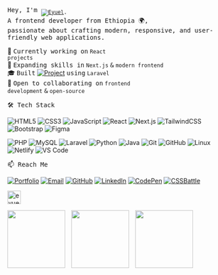<samp>Hey, I'm <sub>[![Eyuel](https://img.shields.io/badge/Eyuel-1E1E2F?style=for-the-badge)](https://eyuel5.netlify.app).</sub>
<br>A frontend developer from Ethiopia 🌍, 
<br>passionate about crafting modern, responsive, and user-friendly web applications.</samp>

🔭 <samp>Currently working on</samp> <code>React projects</code>  
🌱 <samp>Expanding skills in</samp> <code>Next.js</code> <samp>&</samp> <code>modern frontend</code>  
🎓 <samp>Built</samp> [![Project](https://img.shields.io/badge/Final%20Year%20Project%20System-555555?style=flat&logo=github&logoColor=white)](https://github.com/naolasis/Final-Year-Project) <samp>using</samp> <code>Laravel</code>  
🤝 <samp>Open to collaborating on</samp> <code>frontend development</code> <samp>&</samp> <code>open-source</code>

<samp> 🛠 Tech Stack </samp>

<!-- Row 1: Frontend / Design -->
![HTML5](https://img.shields.io/badge/HTML5-E34F26?style=flat&logo=html5&logoColor=white) ![CSS3](https://img.shields.io/badge/CSS3-1572B6?style=flat&logo=css3&logoColor=white) ![JavaScript](https://img.shields.io/badge/JavaScript-F7DF1E?style=flat&logo=javascript&logoColor=black) ![React](https://img.shields.io/badge/React-61DAFB?style=flat&logo=react&logoColor=black) ![Next.js](https://img.shields.io/badge/Next.js-000000?style=flat&logo=next.js&logoColor=white) ![TailwindCSS](https://img.shields.io/badge/TailwindCSS-06B6D4?style=flat&logo=tailwind-css&logoColor=white) ![Bootstrap](https://img.shields.io/badge/Bootstrap-7952B3?style=flat&logo=bootstrap&logoColor=white) ![Figma](https://img.shields.io/badge/Figma-F24E1E?style=flat&logo=figma&logoColor=white)

<!-- Row 2: Backend / Tools / Deployment -->
![PHP](https://img.shields.io/badge/PHP-777BB4?style=flat&logo=php&logoColor=white) ![MySQL](https://img.shields.io/badge/MySQL-4479A1?style=flat&logo=mysql&logoColor=white) ![Laravel](https://img.shields.io/badge/Laravel-FF2D20?style=flat&logo=laravel&logoColor=white) ![Python](https://img.shields.io/badge/Python-3776AB?style=flat&logo=python&logoColor=white) ![Java](https://img.shields.io/badge/Java-007396?style=flat&logo=java&logoColor=white) ![Git](https://img.shields.io/badge/Git-F05032?style=flat&logo=git&logoColor=white) ![GitHub](https://img.shields.io/badge/GitHub-181717?style=flat&logo=github&logoColor=white) ![Linux](https://img.shields.io/badge/Linux-FCC624?style=flat&logo=linux&logoColor=black) ![Netlify](https://img.shields.io/badge/Netlify-00C7B7?style=flat&logo=netlify&logoColor=white) ![VS Code](https://img.shields.io/badge/VS%20Code-007ACC?style=flat&logo=visual-studio-code&logoColor=white)


<samp>📫 Reach Me </samp>

[![Portfolio](https://img.shields.io/badge/Portfolio-1E1E2F?style=for-the-badge&logo=google-chrome&logoColor=FBBF24)](https://eyuel5.netlify.app) [![Email](https://img.shields.io/badge/Email-D14836?style=for-the-badge&logo=gmail&logoColor=white)](mailto:eyuelyoha5@gmail.com) [![GitHub](https://img.shields.io/badge/GitHub-181717?style=for-the-badge&logo=github&logoColor=white)](https://github.com/eyuel5) [![LinkedIn](https://img.shields.io/badge/LinkedIn-0A66C2?style=for-the-badge&logo=linkedin&logoColor=white)](https://linkedin.com/in/eyuel5) [![CodePen](https://img.shields.io/badge/CodePen-000000?style=for-the-badge&logo=codepen&logoColor=white)](https://codepen.io/eyuel5) [![CSSBattle](https://img.shields.io/badge/CSSBattle-F7DF1E?style=for-the-badge&logo=css3&logoColor=black)](https://cssbattle.dev/player/eyuel)


<img src="https://komarev.com/ghpvc/?username=eyuel5" alt="eyuel5" height="30"/>
<p align="left">
  <img src="https://github-readme-streak-stats.herokuapp.com?user=eyuel5&theme=tokyonight&hide_border=true" height="130" style="display:inline-block; margin-right:10px;"/>
  <img src="https://github-readme-stats.vercel.app/api?username=eyuel5&show_icons=true&theme=tokyonight&hide_border=true" height="130" style="display:inline-block; margin-right:10px;"/>
  <img src="https://github-readme-stats.vercel.app/api/top-langs/?username=eyuel5&layout=compact&theme=tokyonight" height="130" style="display:inline-block;"/>
</p>
